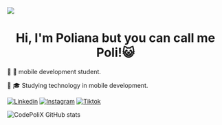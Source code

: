 <img widht=100% src="https://capsule-render.vercel.app/api?type=waving&color=FF1493&height=120&section=reader"/>
  <div style="text-align:center;">
    <h1>Hi, I'm Poliana but you can call me Poli!😺</h1>
</div>
<p>  🔸 📱 mobile development student.</p> 
<p>  🔸 🎓 Studying technology in mobile development.</p> 
  
[![Linkedin](https://img.shields.io/badge/LinkedIn-0077B5?style=for-the-badge&logo=linkedin&logoColor=white)](https://www.linkedin.com/in/poliana-p-padilha-3301a8264/)
[![Instagram](https://img.shields.io/badge/Instagram-E4405F?style=for-the-badge&logo=instagram&logoColor=white)](https://www.instagram.com/_polizinhaa_/)
[![Tiktok](https://img.shields.io/badge/TikTok-000000?style=for-the-badge&logo=tiktok&logoColor=white)]()

  ![CodePoliX GitHub stats](https://github-readme-stats.vercel.app/api?username=CodePoliX&show_icons=true&theme=radical)
